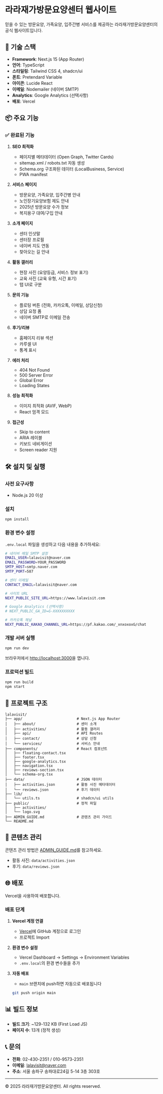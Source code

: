 # 라라재가방문요양센터 웹사이트

믿을 수 있는 방문요양, 가족요양, 입주간병 서비스를 제공하는 라라재가방문요양센터의 공식 웹사이트입니다.

## 🚀 기술 스택

- **Framework**: Next.js 15 (App Router)
- **언어**: TypeScript
- **스타일링**: Tailwind CSS 4, shadcn/ui
- **폰트**: Pretendard Variable
- **아이콘**: Lucide React
- **이메일**: Nodemailer (네이버 SMTP)
- **Analytics**: Google Analytics (선택사항)
- **배포**: Vercel

## 📦 주요 기능

### ✅ 완료된 기능

1. **SEO 최적화**
   - 페이지별 메타데이터 (Open Graph, Twitter Cards)
   - sitemap.xml / robots.txt 자동 생성
   - Schema.org 구조화된 데이터 (LocalBusiness, Service)
   - PWA manifest

2. **서비스 페이지**
   - 방문요양, 가족요양, 입주간병 안내
   - 노인장기요양보험 제도 안내
   - 2025년 방문요양 수가 정보
   - 복지용구 대여/구입 안내

3. **소개 페이지**
   - 센터 인삿말
   - 센터장 프로필
   - 네이버 지도 연동
   - 찾아오는 길 안내

4. **활동 갤러리**
   - 현장 사진 (요양등급, 서비스 정보 표기)
   - 교육 사진 (교육 유형, 시간 표기)
   - 탭 UI로 구분

5. **문의 기능**
   - 플로팅 버튼 (전화, 카카오톡, 이메일, 상담신청)
   - 상담 요청 폼
   - 네이버 SMTP로 이메일 전송

6. **후기/리뷰**
   - 홈페이지 리뷰 섹션
   - 카루셀 UI
   - 통계 표시

7. **에러 처리**
   - 404 Not Found
   - 500 Server Error
   - Global Error
   - Loading States

8. **성능 최적화**
   - 이미지 최적화 (AVIF, WebP)
   - React 엄격 모드

9. **접근성**
   - Skip to content
   - ARIA 레이블
   - 키보드 네비게이션
   - Screen reader 지원

## 🛠️ 설치 및 실행

### 사전 요구사항

- Node.js 20 이상

### 설치

```bash
npm install
```

### 환경 변수 설정

`.env.local` 파일을 생성하고 다음 내용을 추가하세요:

```bash
# 네이버 메일 SMTP 설정
EMAIL_USER=lalavisit@naver.com
EMAIL_PASSWORD=YOUR_PASSWORD
SMTP_HOST=smtp.naver.com
SMTP_PORT=587

# 센터 이메일
CONTACT_EMAIL=lalavisit@naver.com

# 사이트 URL
NEXT_PUBLIC_SITE_URL=https://www.lalavisit.com

# Google Analytics (선택사항)
# NEXT_PUBLIC_GA_ID=G-XXXXXXXXXX

# 카카오톡 채널
NEXT_PUBLIC_KAKAO_CHANNEL_URL=https://pf.kakao.com/_xnxoxoxG/chat
```

### 개발 서버 실행

```bash
npm run dev
```

브라우저에서 [http://localhost:3000](http://localhost:3000)을 엽니다.

### 프로덕션 빌드

```bash
npm run build
npm start
```

## 📁 프로젝트 구조

```
lalavisit/
├── app/                         # Next.js App Router
│   ├── about/                   # 센터 소개
│   ├── activities/              # 활동 갤러리
│   ├── api/                     # API Routes
│   ├── contact/                 # 상담 신청
│   └── services/                # 서비스 안내
├── components/                  # React 컴포넌트
│   ├── floating-contact.tsx
│   ├── footer.tsx
│   ├── google-analytics.tsx
│   ├── navigation.tsx
│   ├── reviews-section.tsx
│   └── schema-org.tsx
├── data/                        # JSON 데이터
│   ├── activities.json          # 활동 사진 메타데이터
│   └── reviews.json             # 후기 데이터
├── lib/
│   └── utils.ts                 # shadcn/ui utils
├── public/                      # 정적 파일
│   ├── activities/
│   └── logo.svg
├── ADMIN_GUIDE.md               # 콘텐츠 관리 가이드
└── README.md
```

## 📝 콘텐츠 관리

콘텐츠 관리 방법은 [ADMIN_GUIDE.md](./ADMIN_GUIDE.md)를 참고하세요.

- 활동 사진: `data/activities.json`
- 후기: `data/reviews.json`

## 🌐 배포

Vercel을 사용하여 배포합니다.

### 배포 단계

1. **Vercel 계정 연결**
   - [Vercel](https://vercel.com)에 GitHub 계정으로 로그인
   - 프로젝트 Import

2. **환경 변수 설정**
   - Vercel Dashboard → Settings → Environment Variables
   - `.env.local`의 환경 변수들을 추가

3. **자동 배포**
   - `main` 브랜치에 push하면 자동으로 배포됩니다
   ```bash
   git push origin main
   ```

## 📊 빌드 정보

- **빌드 크기**: ~129-132 KB (First Load JS)
- **페이지 수**: 13개 (정적 생성)

## 📞 문의

- **전화**: 02-430-2351 / 010-9573-2351
- **이메일**: lalavisit@naver.com
- **주소**: 서울 송파구 송파대로24길 5-14 3층 303호

---

© 2025 라라재가방문요양센터. All rights reserved.
